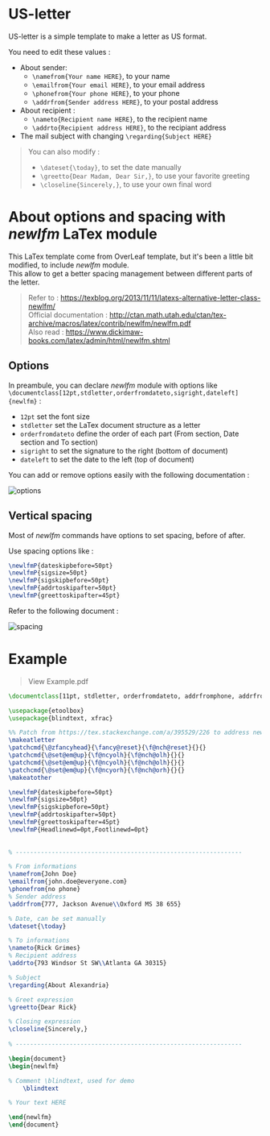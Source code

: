 # US-letter


US-letter is a simple template to make a letter as US format.

You need to edit these values : 
- About sender:  
  - `\namefrom{Your name HERE}`, to your name
  - `\emailfrom{Your email HERE}`, to your email address
  - `\phonefrom{Your phone HERE}`, to your phone
  - `\addrfrom{Sender address HERE}`, to your postal address
- About recipient : 
  - `\nameto{Recipient name HERE}`, to the recipient name
  - `\addrto{Recipient address HERE}`, to the recipiant address
- The mail subject with changing `\regarding{Subject HERE}`
  

> You can also modify :
> - `\dateset{\today}`, to set the date manually
> - `\greetto{Dear Madam, Dear Sir,}`, to use your favorite greeting
> - `\closeline{Sincerely,}`, to use your own final word

# About options and spacing with *newlfm* LaTex module

This LaTex template come from OverLeaf template, but it's been a little bit modified, to include *newlfm* module.  
This allow to get a better spacing management between different parts of the letter.

> Refer to : https://texblog.org/2013/11/11/latexs-alternative-letter-class-newlfm/  
> Official documentation : http://ctan.math.utah.edu/ctan/tex-archive/macros/latex/contrib/newlfm/newlfm.pdf  
> Also read : https://www.dickimaw-books.com/latex/admin/html/newlfm.shtml

## Options


In preambule, you can declare *newlfm* module with options like `\documentclass[12pt,stdletter,orderfromdateto,sigright,dateleft]{newlfm}` : 
- `12pt` set the font size
- `stdletter` set the LaTex document structure as a letter
- `orderfromdateto` define the order of each part (From section, Date section and To section)
- `sigright` to set the signature to the right (bottom of document)
- `dateleft` to set the date to the left (top of document)

You can add or remove options easily with the following documentation :  

![options](https://user-images.githubusercontent.com/52102633/68786870-23e4f780-0606-11ea-81a9-17fe648abbdb.png)


## Vertical spacing

Most of *newlfm* commands have options to set spacing, before of after.  

Use spacing options like : 
```latex
\newlfmP{dateskipbefore=50pt}
\newlfmP{sigsize=50pt}
\newlfmP{sigskipbefore=50pt}
\newlfmP{addrtoskipafter=50pt}
\newlfmP{greettoskipafter=45pt}
```

Refer to the following document : 

![spacing](https://user-images.githubusercontent.com/52102633/68786871-23e4f780-0606-11ea-955b-d5f4632c9839.png)

# Example

> View Example.pdf

```latex
\documentclass[11pt, stdletter, orderfromdateto, addrfromphone, addrfromemail, sigright, dateleft]{newlfm}

\usepackage{etoolbox}
\usepackage{blindtext, xfrac}

%% Patch from https://tex.stackexchange.com/a/395529/226 to address newlfm bug
\makeatletter
\patchcmd{\@zfancyhead}{\fancy@reset}{\f@nch@reset}{}{}
\patchcmd{\@set@em@up}{\f@ncyolh}{\f@nch@olh}{}{}
\patchcmd{\@set@em@up}{\f@ncyolh}{\f@nch@olh}{}{}
\patchcmd{\@set@em@up}{\f@ncyorh}{\f@nch@orh}{}{}
\makeatother

\newlfmP{dateskipbefore=50pt}
\newlfmP{sigsize=50pt}
\newlfmP{sigskipbefore=50pt}
\newlfmP{addrtoskipafter=50pt}
\newlfmP{greettoskipafter=45pt}
\newlfmP{Headlinewd=0pt,Footlinewd=0pt}
 
 
% --------------------------------------------------------------- 

% From informations
\namefrom{John Doe}
\emailfrom{john.doe@everyone.com}
\phonefrom{no phone}
% Sender address
\addrfrom{777, Jackson Avenue\\Oxford MS 38 655}

% Date, can be set manually
\dateset{\today}

% To informations
\nameto{Rick Grimes}
% Recipient address
\addrto{793 Windsor St SW\\Atlanta GA 30315}

% Subject
\regarding{About Alexandria}

% Greet expression
\greetto{Dear Rick}

% Closing expression
\closeline{Sincerely,}
 
% ---------------------------------------------------------------  

\begin{document}
\begin{newlfm}

% Comment \blindtext, used for demo
    \blindtext

% Your text HERE

\end{newlfm}
\end{document}
```


